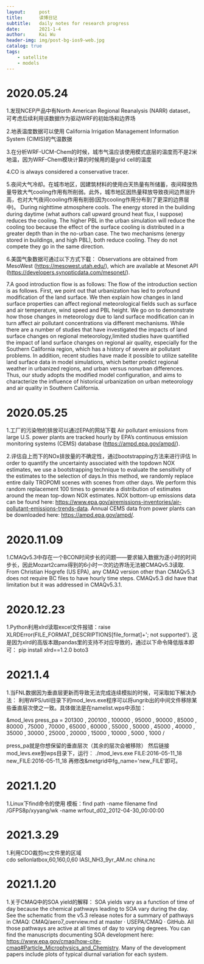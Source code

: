 ```yaml
---
layout:     post
title:      读博日记
subtitle:   daily notes for research progress
date:       2021-1-4
author:     Kai Wu
header-img: img/post-bg-ios9-web.jpg
catalog: true
tags:
    - satellite
    - models
---
```


# 2020.05.24
1.发现NCEP产品中有North American Regional Reanalysis (NARR) dataset，可考虑后续利用该数据作为驱动WRF的初始场和边界场

2.地表温度数据可以使用 California Irrigation Management Information System (CIMIS)的气温数据

3.在分析WRF-UCM-Chem的时候，城市气温应该使用模式底层的温度而不是2米地温，因为WRF-Chem模块计算的时候用的是grid cell的温度

4.CO is always considered a conservative tracer.

5.夜间大气冷却。在城市地区，因建筑材料的使用白天热量有所储蓄，夜间释放热量导致大气cooling作用有所削弱。此外，城市地区因热量释放导致夜间边界层升高，也对大气夜间cooling作用有削弱(因为cooling作用分布到了更深的边界层中)。
During nighttime atmosphere cools. The energy stored in the building during daytime (what authors call upward ground heat flux, I suppose) reduces the cooling. The higher PBL in the urban simulation will reduce the cooling too because the effect of the surface cooling is distributed in a greater depth than in the no-urban case. The two mechanisms (energy stored in buildings, and high PBL), both reduce cooling. They do not compete they go in the same direction.

6.美国气象数据可通过以下方式下载：
Observations are obtained from MesoWest (https://mesowest.utah.edu/), which are available at Mesonet API (https://developers.synopticdata.com/mesonet/).

7.A good introduction flow is as follows:
The flow of the introduction section is as follows. First, we point out that urbanization has led to profound modification of the land surface. We then explain how changes in land surface properties can affect regional meteorological fields such as surface and air temperature, wind speed and PBL height. We go on to demonstrate how those changes in meteorology due to land surface modification can in turn affect air pollutant concentrations via different mechanisms. While there are a number of studies that have investigated the impacts of land surface changes on regional meteorology,limited studies have quantified the impact of land surface changes on regional air quality, especially for the Southern California region, which has a history of severe air pollutant problems. In addition, recent studies have made it possible to utilize satellite land surface data in model simulations, which better predict regional weather in urbanized regions, and urban versus nonurban differences. Thus, our study adopts the modified model configuration, and aims to characterize the influence of historical urbanization on urban meteorology and air quality in Southern California.

# 2020.05.25
1.工厂的污染物的排放可以通过EPA的网站下载
Air pollutant emissions from large U.S. power plants are tracked hourly by EPA’s continuous emission monitoring systems (CEMS) database (https://ampd.epa.gov/ampd/). 

2.评估自上而下的NOx排放量的不确定性，通过bootstrapping方法来进行评估
In order to quantify the uncertainty associated with the topdown NOX estimates, we use a bootstrapping technique to evaluate the sensitivity of the estimates to the selection of days.In this method, we randomly replace entire daily TROPOMI scenes with scenes from other days. We perform
this random replacement 100 times to generate a distribution of estimates around the mean top-down NOX estimates.
NOX bottom-up emissions data can be found here: https://www.epa.gov/airemissions-inventories/air-pollutant-emissions-trends-data. 
Annual CEMS data from power plants can be downloaded here: https://ampd.epa.gov/ampd/. 

# 2020.11.09
1.CMAQv5.3中存在一个BCON时间步长的问题——要求输入数据为逐小时的时间步长，因此Mozart2camx得到的6小时一次的边界场无法被CMAQv5.3读取.
From Christian Hogrefe (US EPA), any CMAQ version other than CMAQv5.3 does not require BC files to have hourly time steps. CMAQv5.3 did have that limitation but it was addressed in CMAQv5.3.1.

# 2020.12.23
1.Python利用xlrd读取excel文件报错：raise XLRDError(FILE_FORMAT_DESCRIPTIONS[file_format]+'; not supported'). 
这是因为xlrd的高版本跟pandas里的支持不对应导致的，通过以下命令降低版本即可： 
pip install xlrd==1.2.0 boto3

# 2021.1.4
1.当FNL数据因为垂直层更新而导致无法完成连续模拟的时候，可采取如下解决办法： 
利用WPS/util目录下的mod_levs.exe程序可以将ungrib出的中间文件移除某些垂直层次使之一致。具体做法是在namelist.wps中添加： 

&mod_levs 
press_pa = 201300 , 200100 , 100000 , 
             95000 ,  90000 , 
             85000 ,  80000 , 
             75000 ,  70000 , 
             65000 ,  60000 , 
             55000 ,  50000 , 
             45000 ,  40000 , 
             35000 ,  30000 , 
             25000 ,  20000 , 
             15000 ,  10000 , 
              5000 ,   1000 
/ 

press_pa就是你想保留的垂直层次（其余的层次会被移除） 
然后链接mod_levs.exe到wps目录下，运行： 
./mod_levs.exe FILE:2016-05-11_18 new_FILE:2016-05-11_18 
再修改&metgrid中fg_name='new_FILE'即可。 


# 2021.1.20
1.Linux下find命令的使用 
模板：find path -name filename 
find /GFPS8p/xyyang/wk -name wrfout_d02_2012-04-30_00:00:00  

# 2021.3.29
1.利用CDO裁剪nc文件里的区域  
cdo sellonlatbox,60,160,0,60 IASI_NH3_9yr_AM.nc china.nc  

# 2021.1.20
1.关于CMAQ中的SOA yield的解释： 
SOA yields vary as a function of time of day because the chemical pathways leading to SOA vary during the day. See the schematic from the v5.3 release notes for a summary of pathways in CMAQ: CMAQ/aero7_overview.md at master · USEPA/CMAQ · GitHub. All those pathways are active at all times of day to varying degrees. You can find the manuscripts documenting SOA development here: https://www.epa.gov/cmaq/how-cite-cmaq#Particle_Microphysics_and_Chemistry. Many of the development papers include plots of typical diurnal variation for each system. 

